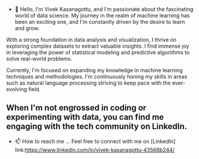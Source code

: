 - 👋 Hello, I'm Vivek Kasanagottu, and I'm passionate about the fascinating world of data science. My journey in the realm of machine learning has been an exciting one, and I'm constantly driven by the desire to learn and grow.

With a strong foundation in data analysis and visualization, I thrive on exploring complex datasets to extract valuable insights. I find immense joy in leveraging the power of statistical modeling and predictive algorithms to solve real-world problems.

Currently, I'm focused on expanding my knowledge in machine learning techniques and methodologies. I'm continuously honing my skills in areas such as natural language processing striving to keep pace with the ever-evolving field.

When I'm not engrossed in coding or experimenting with data, you can find me engaging with the tech community on LinkedIn. 
- 
- 📫 How to reach me ... Feel free to connect with me on [LinkedIn] link:https://www.linkedin.com/in/vivek-kasanagottu-43566b244/

<!---
vivekkasanagottu/vivekkasanagottu is a ✨ special ✨ repository because its `README.md` (this file) appears on your GitHub profile.
You can click the Preview link to take a look at your changes.
--->

